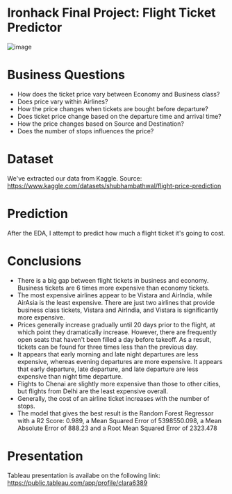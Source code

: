# Ironhack Final Project: Flight Ticket Predictor



![image](https://user-images.githubusercontent.com/111467622/205284554-ccfeedf3-bbf9-49bd-8a53-d8d5a8cba69d.png)

# Business Questions

* How does the ticket price vary between Economy and Business class?
* Does price vary within Airlines?
* How the price changes when tickets are bought before departure?
* Does ticket price change based on the departure time and arrival time?
* How the price changes based on Source and Destination?
* Does the number of stops influences the price?


# Dataset
We've extracted our data from Kaggle.
Source: https://www.kaggle.com/datasets/shubhambathwal/flight-price-prediction

# Prediction

After the EDA, I attempt to predict how much a flight ticket it's going to cost.


# Conclusions

* There is a big gap between flight tickets in business and economy. Business tickets are 6 times more expensive than economy tickets.
* The most expensive airlines appear to be Vistara and AirIndia, while AirAsia is the least expensive. There are just two airlines that provide business class tickets, Vistara and AirIndia, and Vistara is significantly more expensive.
* Prices generally increase gradually until 20 days prior to the flight, at which point they dramatically increase. However, there are frequently open seats that haven't been filled a day before takeoff. As a result, tickets can be found for three times less than the previous day.
* It appears that early morning and late night departures are less expensive, whereas evening departures are more expensive. It appears that early departure, late departure, and late departure are less expensive than night time departure.
* Flights to Chenai are slightly more expensive than those to other cities, but flights from Delhi are the least expensive overall.
* Generally, the cost of an airline ticket increases with the number of stops.
* The model that gives the best result is the Random Forest Regressor with a R2 Score:  0.989,  a Mean Squared Error of 5398550.098, a Mean Absolute Error of 888.23 and a Root Mean Squared Error of 2323.478

# Presentation

Tableau presentation is availabe on the following link: https://public.tableau.com/app/profile/clara6389



